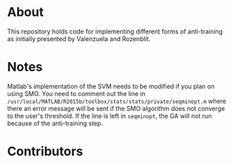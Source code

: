# About 

This repository holds code for implementing different forms of anti-training as initially presented by Valenzuela and Rozenblit. 

# Notes 

Matlab's implementation of the SVM needs to be modified if you plan on using SMO. You need to comment out the line in `/usr/local/MATLAB/R2015b/toolbox/stats/stats/private/seqminopt.m` where there an error message will be sent if the SMO algorithm does not converge to the user's threshold. If the line is left in `seqminopt`, the GA will not run because of the anti-training step. 

# Contributors 



